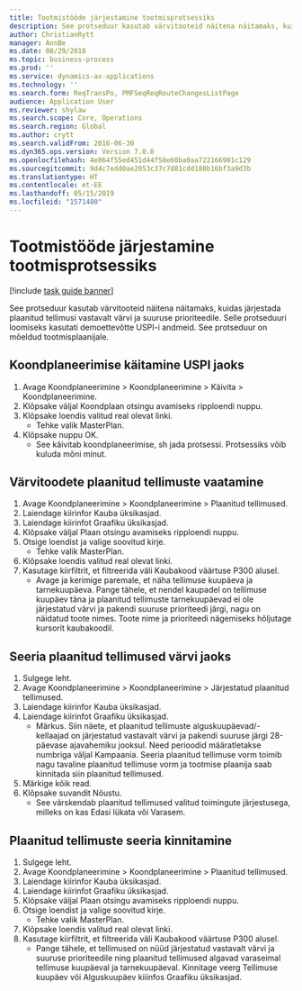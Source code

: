 ```yaml
---
title: Tootmistööde järjestamine tootmisprotsessiks
description: See protseduur kasutab värvitooteid näitena näitamaks, kuidas järjestada plaanitud tellimusi vastavalt värvi ja suuruse prioriteedile.
author: ChristianRytt
manager: AnnBe
ms.date: 08/29/2018
ms.topic: business-process
ms.prod: ''
ms.service: dynamics-ax-applications
ms.technology: ''
ms.search.form: ReqTransPo, PMFSeqReqRouteChangesListPage
audience: Application User
ms.reviewer: shylaw
ms.search.scope: Core, Operations
ms.search.region: Global
ms.author: crytt
ms.search.validFrom: 2016-06-30
ms.dyn365.ops.version: Version 7.0.0
ms.openlocfilehash: 4e064f55ed451d44f58e60ba0aa722166981c129
ms.sourcegitcommit: 9d4c7edd0ae2053c37c7d81cdd180b16bf3a9d3b
ms.translationtype: HT
ms.contentlocale: et-EE
ms.lasthandoff: 05/15/2019
ms.locfileid: "1571480"
---
```

# <a name="sequence-production-jobs-for-process-manufacturing"></a>Tootmistööde järjestamine tootmisprotsessiks

[!include [task guide banner](../../includes/task-guide-banner.md)]

See protseduur kasutab värvitooteid näitena näitamaks, kuidas järjestada plaanitud tellimusi vastavalt värvi ja suuruse prioriteedile. Selle protseduuri loomiseks kasutati demoettevõtte USPI-i andmeid. See protseduur on mõeldud tootmisplaanijale.


## <a name="run-master-planning-for-uspi"></a>Koondplaneerimise käitamine USPI jaoks
1. Avage Koondplaneerimine > Koondplaneerimine > Käivita > Koondplaneerimine.
2. Klõpsake väljal Koondplaan otsingu avamiseks ripploendi nuppu.
3. Klõpsake loendis valitud real olevat linki.
    * Tehke valik MasterPlan.  
4. Klõpsake nuppu OK.
    * See käivitab koondplaneerimise, sh jada protsessi. Protsessiks võib kuluda mõni minut.  

## <a name="view-planned-orders-for-the-paint-products"></a>Värvitoodete plaanitud tellimuste vaatamine
1. Avage Koondplaneerimine > Koondplaneerimine > Plaanitud tellimused.
2. Laiendage kiirinfor Kauba üksikasjad.
3. Laiendage kiirinfot Graafiku üksikasjad.
4. Klõpsake väljal Plaan otsingu avamiseks ripploendi nuppu.
5. Otsige loendist ja valige soovitud kirje.
    * Tehke valik MasterPlan.  
6. Klõpsake loendis valitud real olevat linki.
7. Kasutage kiirfiltrit, et filtreerida väli Kaubakood väärtuse P300 alusel.
    * Avage ja kerimige paremale, et näha tellimuse kuupäeva ja tarnekuupäeva. Pange tähele, et nendel kaupadel on tellimuse kuupäev täna ja plaanitud tellimuste tarnekuupäevad ei ole järjestatud värvi ja pakendi suuruse prioriteedi järgi, nagu on näidatud toote nimes. Toote nime ja prioriteedi nägemiseks hõljutage kursorit kaubakoodil.  

## <a name="sequence-planned-orders-for-paint"></a>Seeria plaanitud tellimused värvi jaoks
1. Sulgege leht.
2. Avage Koondplaneerimine > Koondplaneerimine > Järjestatud plaanitud tellimused.
3. Laiendage kiirinfor Kauba üksikasjad.
4. Laiendage kiirinfot Graafiku üksikasjad.
    * Märkus. Siin näete, et plaanitud tellimuste alguskuupäevad/-kellaajad on järjestatud vastavalt värvi ja pakendi suuruse järgi 28-päevase ajavahemiku jooksul. Need perioodid määratletakse numbriga väljal Kampaania. Seeria plaanitud tellimuse vorm toimib nagu tavaline plaanitud tellimuse vorm ja tootmise plaanija saab kinnitada siin plaanitud tellimused.  
5. Märkige kõik read.
6. Klõpsake suvandit Nõustu.
    * See värskendab plaanitud tellimused valitud toimingute järjestusega, milleks on kas Edasi lükata või Varasem.  

## <a name="verify-the-sequence-of-the-planned-orders"></a>Plaanitud tellimuste seeria kinnitamine
1. Sulgege leht.
2. Avage Koondplaneerimine > Koondplaneerimine > Plaanitud tellimused.
3. Laiendage kiirinfor Kauba üksikasjad.
4. Laiendage kiirinfot Graafiku üksikasjad.
5. Klõpsake väljal Plaan otsingu avamiseks ripploendi nuppu.
6. Otsige loendist ja valige soovitud kirje.
    * Tehke valik MasterPlan.  
7. Klõpsake loendis valitud real olevat linki.
8. Kasutage kiirfiltrit, et filtreerida väli Kaubakood väärtuse P300 alusel.
    * Pange tähele, et tellimused on nüüd järjestatud vastavalt värvi ja suuruse prioriteedile ning plaanitud tellimused algavad varaseimal tellimuse kuupäeval ja tarnekuupäeval. Kinnitage veerg Tellimuse kuupäev või Alguskuupäev kiiinfos Graafiku üksikasjad.  


